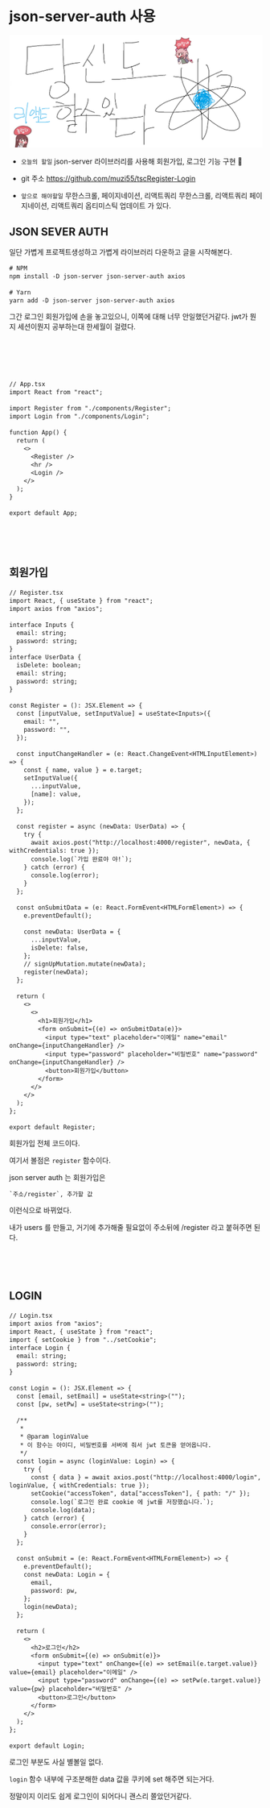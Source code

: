 # json-server-auth 사용

![Alt text](../images/canIReactBG/%EB%8B%B9%EC%8B%A0%EB%8F%84%ED%95%A0%EC%88%98%EC%9E%88%EB%8B%A4%EB%A6%AC%EC%95%A1%ED%8A%B8.png)

- `오늘의 할일` json-server 라이브러리를 사용해 회원가입, 로그인 기능 구현 🌼
- git 주소 https://github.com/muzi55/tscRegister-Login

- `앞으로 해야할일` 무한스크롤, 페이지네이션, 리액트쿼리 무한스크롤, 리액트쿼리 페이지네이션, 리액트쿼리 옵티미스틱 업데이트 가 있다.

## JSON SEVER AUTH

일단 가볍게 프로젝트생성하고 가볍게 라이브러리 다운하고 글을 시작해본다.

```
# NPM
npm install -D json-server json-server-auth axios

# Yarn
yarn add -D json-server json-server-auth axios
```

그간 로그인 회원가입에 손을 놓고있으니, 이쪽에 대해 너무 안일했던거같다. jwt가 뭔지 세션이뭔지 공부하는대 한세월이 걸렸다.

<br/>
<br/>
<br/>
<br/>

```tsx
// App.tsx
import React from "react";

import Register from "./components/Register";
import Login from "./components/Login";

function App() {
  return (
    <>
      <Register />
      <hr />
      <Login />
    </>
  );
}

export default App;
```

<br/>
<br/>
<br/>

## 회원가입

```tsx
// Register.tsx
import React, { useState } from "react";
import axios from "axios";

interface Inputs {
  email: string;
  password: string;
}
interface UserData {
  isDelete: boolean;
  email: string;
  password: string;
}

const Register = (): JSX.Element => {
  const [inputValue, setInputValue] = useState<Inputs>({
    email: "",
    password: "",
  });

  const inputChangeHandler = (e: React.ChangeEvent<HTMLInputElement>) => {
    const { name, value } = e.target;
    setInputValue({
      ...inputValue,
      [name]: value,
    });
  };

  const register = async (newData: UserData) => {
    try {
      await axios.post("http://localhost:4000/register", newData, { withCredentials: true });
      console.log(`가입 완료야 야!`);
    } catch (error) {
      console.log(error);
    }
  };

  const onSubmitData = (e: React.FormEvent<HTMLFormElement>) => {
    e.preventDefault();

    const newData: UserData = {
      ...inputValue,
      isDelete: false,
    };
    // signUpMutation.mutate(newData);
    register(newData);
  };

  return (
    <>
      <>
        <h1>회원가입</h1>
        <form onSubmit={(e) => onSubmitData(e)}>
          <input type="text" placeholder="이메일" name="email" onChange={inputChangeHandler} />
          <input type="password" placeholder="비밀번호" name="password" onChange={inputChangeHandler} />
          <button>회원가입</button>
        </form>
      </>
    </>
  );
};

export default Register;
```

회원가입 전체 코드이다.

여기서 볼점은 `register` 함수이다.

json server auth 는 회원가입은

```
`주소/register`, 추가할 값
```

이런식으로 바뀌었다.

내가 users 를 만들고, 거기에 추가해줄 필요없이 주소뒤에 /register 라고 붙혀주면 된다.

<br/>
<br/>
<br/>

## LOGIN

```tsx
// Login.tsx
import axios from "axios";
import React, { useState } from "react";
import { setCookie } from "../setCookie";
interface Login {
  email: string;
  password: string;
}

const Login = (): JSX.Element => {
  const [email, setEmail] = useState<string>("");
  const [pw, setPw] = useState<string>("");

  /**
   *
   * @param loginValue
   * 이 함수는 아이디, 비밀번호를 서버에 줘서 jwt 토큰을 얻어옵니다.
   */
  const login = async (loginValue: Login) => {
    try {
      const { data } = await axios.post("http://localhost:4000/login", loginValue, { withCredentials: true });
      setCookie("accessToken", data["accessToken"], { path: "/" });
      console.log(`로그인 완료 cookie 에 jwt를 저장했습니다.`);
      console.log(data);
    } catch (error) {
      console.error(error);
    }
  };

  const onSubmit = (e: React.FormEvent<HTMLFormElement>) => {
    e.preventDefault();
    const newData: Login = {
      email,
      password: pw,
    };
    login(newData);
  };

  return (
    <>
      <h2>로그인</h2>
      <form onSubmit={(e) => onSubmit(e)}>
        <input type="text" onChange={(e) => setEmail(e.target.value)} value={email} placeholder="이메일" />
        <input type="password" onChange={(e) => setPw(e.target.value)} value={pw} placeholder="비밀번호" />
        <button>로그인</button>
      </form>
    </>
  );
};

export default Login;
```

로그인 부분도 사실 별볼일 없다.

`login` 함수 내부에 구조분해한 data 값을 쿠키에 set 해주면 되는거다.

정말이지 이리도 쉽게 로그인이 되어다니 괜스리 쫄았던거같다.
